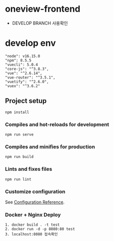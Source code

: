 # oneview-frontend

- DEVELOP BRANCH 사용확인

# develop env

```
"node": v16.15.0
"npm": 8.5.5
"vuecli": 5.0.4
"core-js": "^3.8.3",
"vue": "^2.6.14",
"vue-router": "^3.5.1",
"vuetify": "^2.6.0",
"vuex": "^3.6.2"
```

## Project setup

```
npm install
```

### Compiles and hot-reloads for development

```
npm run serve
```

### Compiles and minifies for production

```
npm run build
```

### Lints and fixes files

```
npm run lint
```

### Customize configuration

See [Configuration Reference](https://cli.vuejs.org/config/).

### Docker + Nginx Deploy

```
1. docker build . -t test
2. docker run -d -p 8080:80 test
3. localhost:8080 접속확인
```

